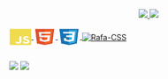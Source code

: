 <div align="center">
  <a href="https://github.com/DigitalGabe">
  <img height="180em" src="https://github-readme-stats.vercel.app/api?username=digitalgabe&show_icons=true&theme=dark&include_all_commits=true&count_private=true"/>
  <img height="180em" src="https://github-readme-stats.vercel.app/api/top-langs/?username=digitalgabe&layout=compact&langs_count=7&theme=dark"/>
</div>
  
  <div style="display: inline_block"><br>
  <img align="center" alt="Rafa-Js" height="30" width="40" src="https://raw.githubusercontent.com/devicons/devicon/master/icons/javascript/javascript-plain.svg">
  <img align="center" alt="Rafa-HTML" height="30" width="40" src="https://raw.githubusercontent.com/devicons/devicon/master/icons/html5/html5-original.svg">
  <img align="center" alt="Rafa-CSS" height="30" width="40" src="https://raw.githubusercontent.com/devicons/devicon/master/icons/css3/css3-original.svg">
  <img align="center" alt="Rafa-CSS" height="30" width="40" src="https://cdn.jsdelivr.net/gh/devicons/devicon/icons/figma/figma-original.svg" /">   
</div>
                                                                                                                                        
##
<div>
  <a href = "https://www.behance.net/gabrielsouzad5"><img src="https://aleen42.github.io/badges/src/behance.svg" target="_blank"></a>
  <a href="https://www.linkedin.com/in/gabriel-souza-da-silva-11a5391b8/" target="_blank"><img src="https://img.shields.io/badge/-LinkedIn-%230077B5?style=for-the-badge&logo=linkedin&logoColor=white" target="_blank"></a> 
  </div>
